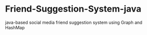 # Friend-Suggestion-System-java
java-based social media friend suggestion system using Graph and HashMap
